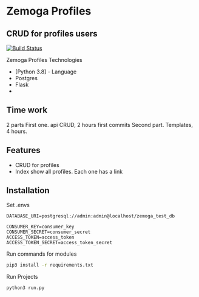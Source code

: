 # Zemoga Profiles
## CRUD for profiles users

[![Build Status](https://travis-ci.org/joemccann/dillinger.svg?branch=master)](https://travis-ci.org/joemccann/dillinger)

Zemoga Profiles Technologies

- [Python 3.8] - Language
- Postgres
- Flask
-
## Time work

2 parts
First one. api CRUD, 2 hours first commits
Second part. Templates, 4 hours.

## Features

- CRUD for profiles
- Index show all profiles. Each one has a link

## Installation

Set .envs
```
DATABASE_URI=postgresql://admin:admin@localhost/zemoga_test_db

CONSUMER_KEY=consumer_key
CONSUMER_SECRET=consumer_secret
ACCESS_TOKEN=access_token
ACCESS_TOKEN_SECRET=access_token_secret

```

Run commands for modules

```sh
pip3 install -r requirements.txt
```

Run Projects

```sh
python3 run.py
```
